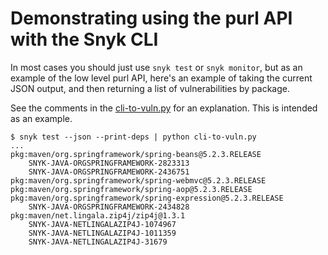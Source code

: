 # Demonstrating using the purl API with the Snyk CLI

In most cases you should just use `snyk test` or `snyk monitor`, but as an example of the low level purl API, here's an example of taking the current JSON output, and then returning a list of vulnerabilities by package.

See the comments in the [cli-to-vuln.py](cli-to-vuln.py) for an explanation. This is intended as an example.

```
$ snyk test --json --print-deps | python cli-to-vuln.py
...
pkg:maven/org.springframework/spring-beans@5.2.3.RELEASE
    SNYK-JAVA-ORGSPRINGFRAMEWORK-2823313
    SNYK-JAVA-ORGSPRINGFRAMEWORK-2436751
pkg:maven/org.springframework/spring-webmvc@5.2.3.RELEASE
pkg:maven/org.springframework/spring-aop@5.2.3.RELEASE
pkg:maven/org.springframework/spring-expression@5.2.3.RELEASE
    SNYK-JAVA-ORGSPRINGFRAMEWORK-2434828
pkg:maven/net.lingala.zip4j/zip4j@1.3.1
    SNYK-JAVA-NETLINGALAZIP4J-1074967
    SNYK-JAVA-NETLINGALAZIP4J-1011359
    SNYK-JAVA-NETLINGALAZIP4J-31679
```
